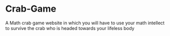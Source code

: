 # Crab-Game
A Math crab game website in which you will have to use your math intellect to survive the crab who is headed towards your lifeless body
